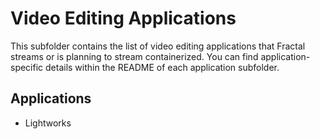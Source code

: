 # Video Editing Applications

This subfolder contains the list of video editing applications that Fractal streams or is planning to stream containerized. You can find application-specific details within the README of each application subfolder. 

## Applications

- Lightworks

